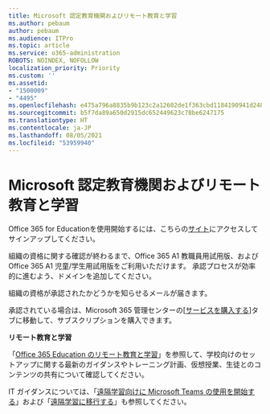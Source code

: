 ```yaml
---
title: Microsoft 認定教育機関およびリモート教育と学習
ms.author: pebaum
author: pebaum
ms.audience: ITPro
ms.topic: article
ms.service: o365-administration
ROBOTS: NOINDEX, NOFOLLOW
localization_priority: Priority
ms.custom: ''
ms.assetid:
- "1500009"
- "4495"
ms.openlocfilehash: e475a796a8835b9b123c2a12602de1f363cbd1184190941d24893211c350872b
ms.sourcegitcommit: b5f7da89a650d2915dc652449623c78be6247175
ms.translationtype: HT
ms.contentlocale: ja-JP
ms.lasthandoff: 08/05/2021
ms.locfileid: "53959940"
---
```

# <a name="microsoft-qualified-academic-institution-and-remote-teaching-and-learning"></a>Microsoft 認定教育機関およびリモート教育と学習

Office 365 for Educationを使用開始するには、こちらの[サイト](https://www.microsoft.com/microsoft-365/academic/compare-office-365-education-plans)にアクセスしてサインアップしてください。

組織の資格に関する確認が終わるまで、Office 365 A1 教職員用試用版、および Office 365 A1 児童/学生用試用版をご利用いただけます。 承認プロセスが効率的に進むよう、ドメインを追加してください。

組織の資格が承認されたかどうかを知らせるメールが届きます。  

承認されている場合は、Microsoft 365 管理センターの[[サービスを購入する](https://admin.microsoft.com/Adminportal/Home#/catalog)]タブに移動して、サブスクリプションを購入できます。

**リモート教育と学習**

「[Office 365 Education のリモート教育と学習](https://support.office.com/article/remote-teaching-and-learning-in-office-365-education-f651ccae-7b65-478b-8366-51bb884025c4)」を参照して、学校向けのセットアップに関する最新のガイダンスやトレーニング計画、仮想授業、生徒とのコンテンツの共有について確認してください。

IT ガイダンスについては、「[遠隔学習向けに Microsoft Teams の使用を開始する](https://docs.microsoft.com/MicrosoftTeams/remote-learning-edu)」および「[遠隔学習に移行する](https://www.microsoft.com/education/remote-learning)」も参照してください。
